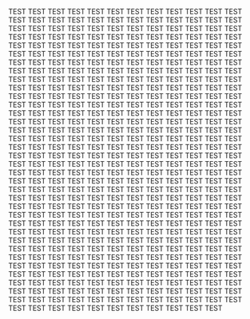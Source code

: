 TEST
TEST
TEST
TEST
TEST
TEST
TEST
TEST
TEST
TEST
TEST
TEST
TEST
TEST
TEST
TEST
TEST
TEST
TEST
TEST
TEST
TEST
TEST
TEST
TEST
TEST
TEST
TEST
TEST
TEST
TEST
TEST
TEST
TEST
TEST
TEST
TEST
TEST
TEST
TEST
TEST
TEST
TEST
TEST
TEST
TEST
TEST
TEST
TEST
TEST
TEST
TEST
TEST
TEST
TEST
TEST
TEST
TEST
TEST
TEST
TEST
TEST
TEST
TEST
TEST
TEST
TEST
TEST
TEST
TEST
TEST
TEST
TEST
TEST
TEST
TEST
TEST
TEST
TEST
TEST
TEST
TEST
TEST
TEST
TEST
TEST
TEST
TEST
TEST
TEST
TEST
TEST
TEST
TEST
TEST
TEST
TEST
TEST
TEST
TEST
TEST
TEST
TEST
TEST
TEST
TEST
TEST
TEST
TEST
TEST
TEST
TEST
TEST
TEST
TEST
TEST
TEST
TEST
TEST
TEST
TEST
TEST
TEST
TEST
TEST
TEST
TEST
TEST
TEST
TEST
TEST
TEST
TEST
TEST
TEST
TEST
TEST
TEST
TEST
TEST
TEST
TEST
TEST
TEST
TEST
TEST
TEST
TEST
TEST
TEST
TEST
TEST
TEST
TEST
TEST
TEST
TEST
TEST
TEST
TEST
TEST
TEST
TEST
TEST
TEST
TEST
TEST
TEST
TEST
TEST
TEST
TEST
TEST
TEST
TEST
TEST
TEST
TEST
TEST
TEST
TEST
TEST
TEST
TEST
TEST
TEST
TEST
TEST
TEST
TEST
TEST
TEST
TEST
TEST
TEST
TEST
TEST
TEST
TEST
TEST
TEST
TEST
TEST
TEST
TEST
TEST
TEST
TEST
TEST
TEST
TEST
TEST
TEST
TEST
TEST
TEST
TEST
TEST
TEST
TEST
TEST
TEST
TEST
TEST
TEST
TEST
TEST
TEST
TEST
TEST
TEST
TEST
TEST
TEST
TEST
TEST
TEST
TEST
TEST
TEST
TEST
TEST
TEST
TEST
TEST
TEST
TEST
TEST
TEST
TEST
TEST
TEST
TEST
TEST
TEST
TEST
TEST
TEST
TEST
TEST
TEST
TEST
TEST
TEST
TEST
TEST
TEST
TEST
TEST
TEST
TEST
TEST
TEST
TEST
TEST
TEST
TEST
TEST
TEST
TEST
TEST
TEST
TEST
TEST
TEST
TEST
TEST
TEST
TEST
TEST
TEST
TEST
TEST
TEST
TEST
TEST
TEST
TEST
TEST
TEST
TEST
TEST
TEST
TEST
TEST
TEST
TEST
TEST
TEST
TEST
TEST
TEST
TEST
TEST
TEST
TEST
TEST
TEST
TEST
TEST
TEST
TEST
TEST
TEST
TEST
TEST
TEST
TEST
TEST
TEST
TEST
TEST
TEST
TEST
TEST
TEST
TEST
TEST
TEST
TEST
TEST
TEST
TEST
TEST
TEST
TEST
TEST
TEST
TEST
TEST
TEST
TEST
TEST
TEST
TEST
TEST
TEST
TEST
TEST
TEST
TEST
TEST
TEST
TEST
TEST
TEST
TEST
TEST
TEST
TEST
TEST
TEST
TEST
TEST
TEST
TEST
TEST
TEST
TEST
TEST
TEST
TEST
TEST
TEST
TEST
TEST
TEST
TEST
TEST
TEST
TEST
TEST
TEST
TEST
TEST
TEST
TEST
TEST
TEST
TEST
TEST
TEST
TEST
TEST
TEST
TEST
TEST
TEST
TEST
TEST
TEST
TEST
TEST
TEST
TEST
TEST
TEST
TEST
TEST
TEST
TEST
TEST
TEST
TEST
TEST
TEST
TEST
TEST
TEST
TEST
TEST
